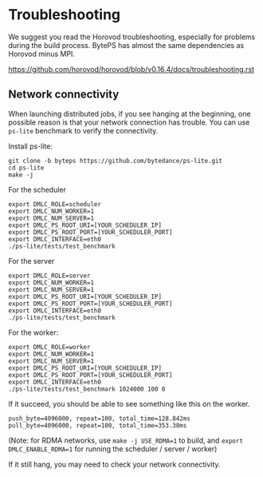 # Troubleshooting

We suggest you read the Horovod troubleshooting, especially for problems during the build process. BytePS has almost the same dependencies as Horovod minus MPI.

https://github.com/horovod/horovod/blob/v0.16.4/docs/troubleshooting.rst

## Network connectivity

When launching distributed jobs, if you see hanging at the beginning, one possible reason is that your network connection has trouble. You can use `ps-lite` benchmark to verify the connectivity.

Install ps-lite:

```
git clone -b byteps https://github.com/bytedance/ps-lite.git
cd ps-lite
make -j
```


For the scheduler
```
export DMLC_ROLE=scheduler
export DMLC_NUM_WORKER=1
export DMLC_NUM_SERVER=1
export DMLC_PS_ROOT_URI=[YOUR_SCHEDULER_IP]
export DMLC_PS_ROOT_PORT=[YOUR_SCHEDULER_PORT]
export DMLC_INTERFACE=eth0
./ps-lite/tests/test_benchmark
```

For the server
```
export DMLC_ROLE=server
export DMLC_NUM_WORKER=1
export DMLC_NUM_SERVER=1
export DMLC_PS_ROOT_URI=[YOUR_SCHEDULER_IP]
export DMLC_PS_ROOT_PORT=[YOUR_SCHEDULER_PORT]
export DMLC_INTERFACE=eth0
./ps-lite/tests/test_benchmark
```

For the worker:
```
export DMLC_ROLE=worker
export DMLC_NUM_WORKER=1
export DMLC_NUM_SERVER=1
export DMLC_PS_ROOT_URI=[YOUR_SCHEDULER_IP]
export DMLC_PS_ROOT_PORT=[YOUR_SCHEDULER_PORT]
export DMLC_INTERFACE=eth0
./ps-lite/tests/test_benchmark 1024000 100 0
```

If it succeed, you should be able to see something like this on the worker.
```
push_byte=4096000, repeat=100, total_time=128.842ms
pull_byte=4096000, repeat=100, total_time=353.38ms
```

(Note: for RDMA networks, use `make -j USE_RDMA=1` to build, and `export DMLC_ENABLE_RDMA=1` for running the scheduler / server / worker)

If it still hang, you may need to check your network connectivity.
